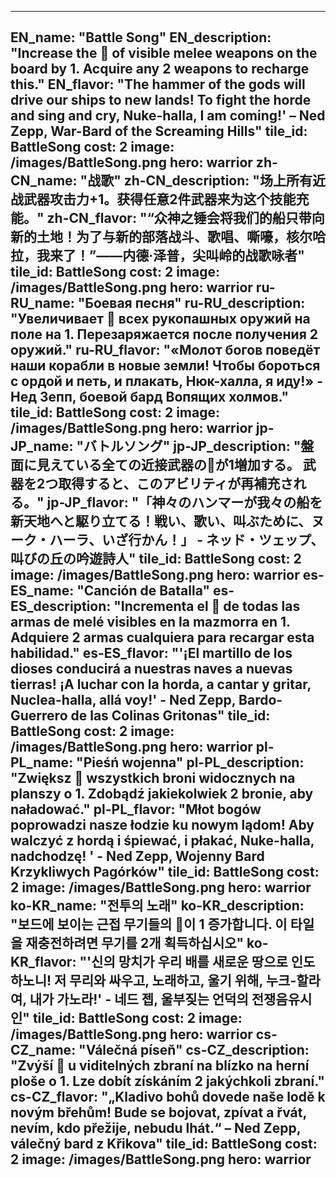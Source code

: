 ---

EN_name: "Battle Song"
EN_description: "Increase the 🔸 of visible melee weapons on the board by 1. Acquire any 2 weapons to recharge this."
EN_flavor: "The hammer of the gods will drive our ships to new lands!  To fight the horde and sing and cry, Nuke-halla, I am coming!' – Ned Zepp, War-Bard of the Screaming Hills"
tile_id: BattleSong
cost: 2
image: /images/BattleSong.png
hero: warrior
zh-CN_name: "战歌"
zh-CN_description: "场上所有近战武器攻击力+1。获得任意2件武器来为这个技能充能。"
zh-CN_flavor: "“众神之锤会将我们的船只带向新的土地！为了与新的部落战斗、歌唱、嘶嚎，核尔哈拉，我来了！”——内德·泽普，尖叫岭的战歌咏者"
tile_id: BattleSong
cost: 2
image: /images/BattleSong.png
hero: warrior
ru-RU_name: "Боевая песня"
ru-RU_description: "Увеличивает 🔸 всех рукопашных оружий на поле на 1. Перезаряжается после получения 2 оружий."
ru-RU_flavor: "«Молот богов поведёт наши корабли в новые земли! Чтобы бороться с ордой и петь, и плакать, Нюк-халла, я иду!» - Нед Зепп, боевой бард Вопящих холмов."
tile_id: BattleSong
cost: 2
image: /images/BattleSong.png
hero: warrior
jp-JP_name: "バトルソング"
jp-JP_description: "盤面に見えている全ての近接武器の🔸が1増加する。 武器を2つ取得すると、このアビリティが再補充される。"
jp-JP_flavor: "「神々のハンマーが我々の船を新天地へと駆り立てる！戦い、歌い、叫ぶために、ヌーク・ハーラ、いざ行かん！」 - ネッド・ツェップ、叫びの丘の吟遊詩人"
tile_id: BattleSong
cost: 2
image: /images/BattleSong.png
hero: warrior
es-ES_name: "Canción de Batalla"
es-ES_description: "Incrementa el 🔸 de todas las armas de melé visibles en la mazmorra en 1. Adquiere 2 armas cualquiera para recargar esta habilidad."
es-ES_flavor: "'¡El martillo de los dioses conducirá a nuestras naves a nuevas tierras! ¡A luchar con la horda, a cantar y gritar, Nuclea-halla, allá voy!' - Ned Zepp, Bardo-Guerrero de las Colinas Gritonas"
tile_id: BattleSong
cost: 2
image: /images/BattleSong.png
hero: warrior
pl-PL_name: "Pieśń wojenna"
pl-PL_description: "Zwiększ 🔸 wszystkich broni widocznych na planszy o 1. Zdobądź jakiekolwiek 2 bronie, aby naładować."
pl-PL_flavor: "Młot bogów poprowadzi nasze łodzie ku nowym lądom! Aby walczyć z hordą i śpiewać, i płakać, Nuke-halla, nadchodzę! ' - Ned Zepp, Wojenny Bard Krzykliwych Pagórków"
tile_id: BattleSong
cost: 2
image: /images/BattleSong.png
hero: warrior
ko-KR_name: "전투의 노래"
ko-KR_description: "보드에 보이는 근접 무기들의 🔸이 1 증가합니다. 이 타일을 재충전하려면 무기를 2개 획득하십시오"
ko-KR_flavor: "'신의 망치가 우리 배를 새로운 땅으로 인도하노니! 저 무리와 싸우고, 노래하고, 울기 위해, 누크-할라여, 내가 가노라!' - 네드 젭, 울부짖는 언덕의 전쟁음유시인"
tile_id: BattleSong
cost: 2
image: /images/BattleSong.png
hero: warrior
cs-CZ_name: "Válečná píseň"
cs-CZ_description: "Zvýší 🔸 u viditelných zbraní na blízko na herní ploše o 1. Lze dobít získáním 2 jakýchkoli zbraní."
cs-CZ_flavor: "„Kladivo bohů dovede naše lodě k novým břehům! Bude se bojovat, zpívat a řvát, nevím, kdo přežije, nebudu lhát.“ – Ned Zepp, válečný bard z Křikova"
tile_id: BattleSong
cost: 2
image: /images/BattleSong.png
hero: warrior
---